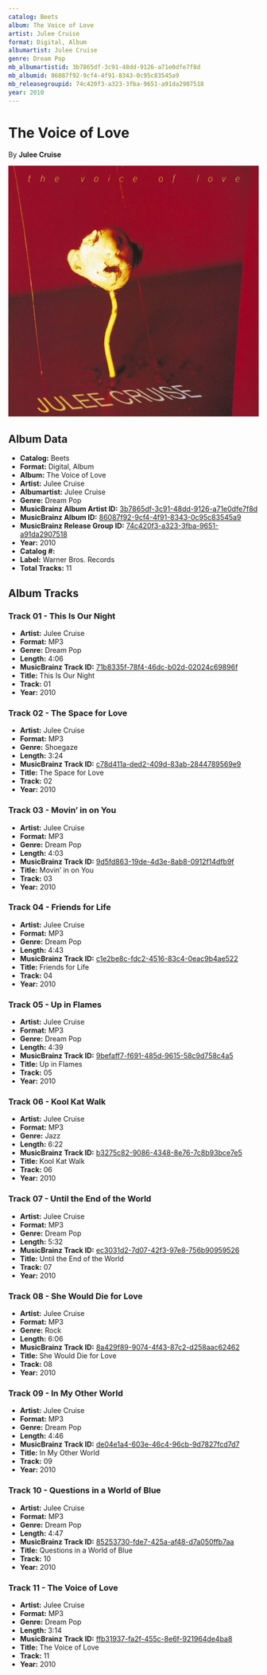 ```yaml
---
catalog: Beets
album: The Voice of Love
artist: Julee Cruise
format: Digital, Album
albumartist: Julee Cruise
genre: Dream Pop
mb_albumartistid: 3b7865df-3c91-48dd-9126-a71e0dfe7f8d
mb_albumid: 86087f92-9cf4-4f91-8343-0c95c83545a9
mb_releasegroupid: 74c420f3-a323-3fba-9651-a91da2907518
year: 2010
---
```


# The Voice of Love

By **Julee Cruise**

![](../../assets/beetscovers/Julee_Cruise-The_Voice_of_Love.jpg)

## Album Data

- **Catalog:** Beets
- **Format:** Digital, Album
- **Album:** The Voice of Love
- **Artist:** Julee Cruise
- **Albumartist:** Julee Cruise
- **Genre:** Dream Pop
- **MusicBrainz Album Artist ID:** [3b7865df-3c91-48dd-9126-a71e0dfe7f8d](https://musicbrainz.org/artist/3b7865df-3c91-48dd-9126-a71e0dfe7f8d)
- **MusicBrainz Album ID:** [86087f92-9cf4-4f91-8343-0c95c83545a9](https://musicbrainz.org/release/86087f92-9cf4-4f91-8343-0c95c83545a9)
- **MusicBrainz Release Group ID:** [74c420f3-a323-3fba-9651-a91da2907518](https://musicbrainz.org/release-group/74c420f3-a323-3fba-9651-a91da2907518)
- **Year:** 2010
- **Catalog #:** 
- **Label:** Warner Bros. Records
- **Total Tracks:** 11

## Album Tracks

### Track 01 - This Is Our Night

- **Artist:** Julee Cruise
- **Format:** MP3
- **Genre:** Dream Pop
- **Length:** 4:06
- **MusicBrainz Track ID:** [71b8335f-78f4-46dc-b02d-02024c69896f](https://musicbrainz.org/recording/71b8335f-78f4-46dc-b02d-02024c69896f)
- **Title:** This Is Our Night
- **Track:** 01
- **Year:** 2010

### Track 02 - The Space for Love

- **Artist:** Julee Cruise
- **Format:** MP3
- **Genre:** Shoegaze
- **Length:** 3:24
- **MusicBrainz Track ID:** [c78d411a-ded2-409d-83ab-2844789569e9](https://musicbrainz.org/recording/c78d411a-ded2-409d-83ab-2844789569e9)
- **Title:** The Space for Love
- **Track:** 02
- **Year:** 2010

### Track 03 - Movin’ in on You

- **Artist:** Julee Cruise
- **Format:** MP3
- **Genre:** Dream Pop
- **Length:** 4:03
- **MusicBrainz Track ID:** [9d5fd863-19de-4d3e-8ab8-0912f14dfb9f](https://musicbrainz.org/recording/9d5fd863-19de-4d3e-8ab8-0912f14dfb9f)
- **Title:** Movin’ in on You
- **Track:** 03
- **Year:** 2010

### Track 04 - Friends for Life

- **Artist:** Julee Cruise
- **Format:** MP3
- **Genre:** Dream Pop
- **Length:** 4:43
- **MusicBrainz Track ID:** [c1e2be8c-fdc2-4516-83c4-0eac9b4ae522](https://musicbrainz.org/recording/c1e2be8c-fdc2-4516-83c4-0eac9b4ae522)
- **Title:** Friends for Life
- **Track:** 04
- **Year:** 2010

### Track 05 - Up in Flames

- **Artist:** Julee Cruise
- **Format:** MP3
- **Genre:** Dream Pop
- **Length:** 4:39
- **MusicBrainz Track ID:** [9befaff7-f691-485d-9615-58c9d758c4a5](https://musicbrainz.org/recording/9befaff7-f691-485d-9615-58c9d758c4a5)
- **Title:** Up in Flames
- **Track:** 05
- **Year:** 2010

### Track 06 - Kool Kat Walk

- **Artist:** Julee Cruise
- **Format:** MP3
- **Genre:** Jazz
- **Length:** 6:22
- **MusicBrainz Track ID:** [b3275c82-9086-4348-8e76-7c8b93bce7e5](https://musicbrainz.org/recording/b3275c82-9086-4348-8e76-7c8b93bce7e5)
- **Title:** Kool Kat Walk
- **Track:** 06
- **Year:** 2010

### Track 07 - Until the End of the World

- **Artist:** Julee Cruise
- **Format:** MP3
- **Genre:** Dream Pop
- **Length:** 5:32
- **MusicBrainz Track ID:** [ec3031d2-7d07-42f3-97e8-756b90959526](https://musicbrainz.org/recording/ec3031d2-7d07-42f3-97e8-756b90959526)
- **Title:** Until the End of the World
- **Track:** 07
- **Year:** 2010

### Track 08 - She Would Die for Love

- **Artist:** Julee Cruise
- **Format:** MP3
- **Genre:** Rock
- **Length:** 6:06
- **MusicBrainz Track ID:** [8a429f89-9074-4f43-87c2-d258aac62462](https://musicbrainz.org/recording/8a429f89-9074-4f43-87c2-d258aac62462)
- **Title:** She Would Die for Love
- **Track:** 08
- **Year:** 2010

### Track 09 - In My Other World

- **Artist:** Julee Cruise
- **Format:** MP3
- **Genre:** Dream Pop
- **Length:** 4:46
- **MusicBrainz Track ID:** [de04e1a4-603e-46c4-96cb-9d7827fcd7d7](https://musicbrainz.org/recording/de04e1a4-603e-46c4-96cb-9d7827fcd7d7)
- **Title:** In My Other World
- **Track:** 09
- **Year:** 2010

### Track 10 - Questions in a World of Blue

- **Artist:** Julee Cruise
- **Format:** MP3
- **Genre:** Dream Pop
- **Length:** 4:47
- **MusicBrainz Track ID:** [85253730-fde7-425a-af48-d7a050ffb7aa](https://musicbrainz.org/recording/85253730-fde7-425a-af48-d7a050ffb7aa)
- **Title:** Questions in a World of Blue
- **Track:** 10
- **Year:** 2010

### Track 11 - The Voice of Love

- **Artist:** Julee Cruise
- **Format:** MP3
- **Genre:** Dream Pop
- **Length:** 3:14
- **MusicBrainz Track ID:** [ffb31937-fa2f-455c-8e6f-921964de4ba8](https://musicbrainz.org/recording/ffb31937-fa2f-455c-8e6f-921964de4ba8)
- **Title:** The Voice of Love
- **Track:** 11
- **Year:** 2010

